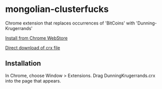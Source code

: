mongolian-clusterfucks
=============

Chrome extension that replaces occurrences of 'BitCoins' with 'Dunning-Krugerrands'

[Install from Chrome WebStore](https://chrome.google.com/webstore/detail/TODO)

[Direct download of crx file](https://github.com/danbarua/dunning-krugerrands/raw/master/DunningKrugerrands.crx)


Installation
------------

In Chrome, choose Window > Extensions.  Drag DunningKrugerrands.crx into the page that appears.
